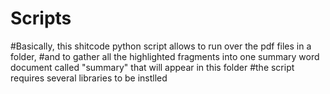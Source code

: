 # Scripts
#Basically, this shitcode python script allows to run over the pdf files in a folder, 
#and to gather all the highlighted fragments into one summary word document called "summary" that will appear in this folder 
#the script requires several libraries to be instlled
